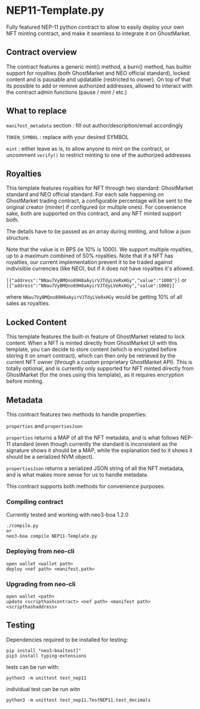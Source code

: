 # NEP11-Template.py
Fully featured NEP-11 python contract to allow to easily deploy your own NFT minting contract, and make it seamless to integrate it on GhostMarket.


## Contract overview

The contract features a generic mint() method, a burn() method, has builtin support for royalties (both GhostMarket and NEO official standard), locked content and is pausable and updatable (restricted to owner). On top of that its possible to add or remove authorized addresses, allowed to interact with the contract admin functions (pause / mint / etc.)


## What to replace

`manifest_metadata` section : fill out author/description/email accordingly

`TOKEN_SYMBOL` : replace with your desired SYMBOL

`mint` : either leave as is, to allow anyone to mint on the contract, or uncomment `verify()` to restrict minting to one of the authorized addresses


## Royalties

This template features royalties for NFT through two standard: GhostMarket standard and NEO official standard.
For each sale happening on GhostMarket trading contract, a configurable percentage will be sent to the original creator (minter) if configured (or multiple ones).
For convenience sake, both are supported on this contract, and any NFT minted support both.

The details have to be passed as an array during minting, and follow a json structure.

Note that the value is in BPS (ie 10% is 1000). We support multiple royalties, up to a maximum combined of 50% royalties. Note that if a NFT has royalties, our current implementation prevent it to be traded against indivisible currencies (like NEO), but if it does not have royalties it's allowed.

`[{"address":"NNau7VyBMQno89H8aAyirVJTdyLVeRxHGy","value":"1000"}]`
or 
`[{"address":"NNau7VyBMQno89H8aAyirVJTdyLVeRxHGy","value":1000}]`

where `NNau7VyBMQno89H8aAyirVJTdyLVeRxHGy` would be getting 10% of all sales as royalties.


## Locked Content

This template features the built-in feature of GhostMarket related to lock content. When a NFT is minted directly from GhostMarket UI with this template, you can decide to store content (which is encrypted before storing it on smart contract), which can then only be retrieved by the current NFT owner (through a custom proprietary GhostMarket API).
This is totally optional, and is currently only supported for NFT minted directly from GhostMarket (for the ones using this template), as it requires encryption before minting.

## Metadata

This contract features two methods to handle properties:

`properties` and `propertiesJson`

`properties` returns a MAP of all the NFT metadata, and is what follows NEP-11 standard (even though currently the standard is inconsistent as the signature shows it should be a MAP, while the explanation tied to it shows it should be a serialized NVM object).

`propertiesJson` returns a serialized JSON string of all the NFT metadata, and is what makes more sense for us to handle metadata.

This contract supports both methods for convenience purposes.

### Compiling contract
Currently tested and working with neo3-boa 1.2.0

```
./compile.py
or
neo3-boa compile NEP11-Template.py
```

### Deploying from neo-cli
```
open wallet <wallet path>
deploy <nef path> <manifest.path>
```

### Upgrading from neo-cli
```
open wallet <path>
update <scripthashcontract> <nef path> <manifest path> <scripthashaddress>
```

## Testing

Dependencies required to be installed for testing:

```
pip install "neo3-boa[test]"
pip3 install typing-extensions
```

tests can be run with:

```
python3 -m unittest test_nep11
```

individual test can be run witn  
```
python3 -m unittest test_nep11.TestNEP11.test_decimals
```


